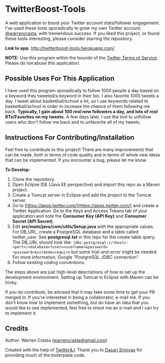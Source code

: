 # TwitterBoost-Tools

A web application to boost your Twitter account stats/follower engagement. I've used these tools sporadically to grow my own Twitter account, [@warrencrasta](https://twitter.com/warrencrasta), with tremendous success. If you liked this project, or found these tools interesting, please consider starring the repository.

**Link to app:** http://twitterboost-tools.herokuapp.com/

**NOTE:** Use this program within the bounds of the [Twitter Terms of Service](https://twitter.com/tos?lang=en). Please do not abuse this application.

## Possible Uses For This Application

I have used this program sporadically to follow 1000 people a day based on a keyword they tweeted/a keyword in their bio. I also favorite 1000 tweets a day. I tweet about basketball/school a lot, so I use keywords related to basketball/school in order to increase the chance of them following me back. **Typically, I gain about 100 *real* new followers a day, and lots of *real* RTs/Favorites on my tweets.** A few days later, I use the tool to unfollow users who don't follow me back and to unfavorite all of my tweets.  

## Instructions For Contributing/Installation

Feel free to contribute to this project! There are many improvements that can be made, both in terms of code quality and in terms of whole new ideas that can be implemented. If you encounter a bug, please let me know.

**To Develop:**

1. Clone the repository.
2. Open Eclipse IDE (Java EE perspective) and import this repo as a Maven project.
3. Create a Tomcat server in Eclipse and add the project to the Tomcat server.
4. Go to [https://apps.twitter.com/](https://apps.twitter.com/) and create a Twitter Application. Go to the Keys and Access Tokens tab of your application and note the **Consumer Key (API Key)** and **Consumer Secret (API Secret)**.
5. Edit **src/main/java/com/utils/Setup.java** with the appropriate values. For DB_URL, create a PostgreSQL database and a table called twitter_user. See **postgresql.txt** in this repo for the create table query. The DB_URL should look like: `jdbc:postgresql://<host>:<port>/<database>?user=<username>&password=<password>&sslmode=require` but some trial-and-error might be needed. For more information, Google "PostgreSQL JDBC connection".
6. Follow existing coding conventions.

The steps above are just high-level descriptions of how to set up the development environment. Setting up Tomcat in Eclipse with Maven can be tricky.

If you do contribute, be advised that it may take some time to get your PR merged in. If you're interested in being a collaborator, e-mail me. If you don't know how to implement something, but do have an idea that you would like to see implemented, feel free to shoot me an e-mail and I can try to implement it.

## Credits

Author: Warren Crasta (warrencrasta@gmail.com)

Created with the help of [Twitter4J](http://twitter4j.org/en/index.html). Thank you to [Dasari Srinivas](http://blog.sodhanalibrary.com/2016/05/login-with-twitter-using-java-tutorial.html) for providing much of the boilerplate code. 
